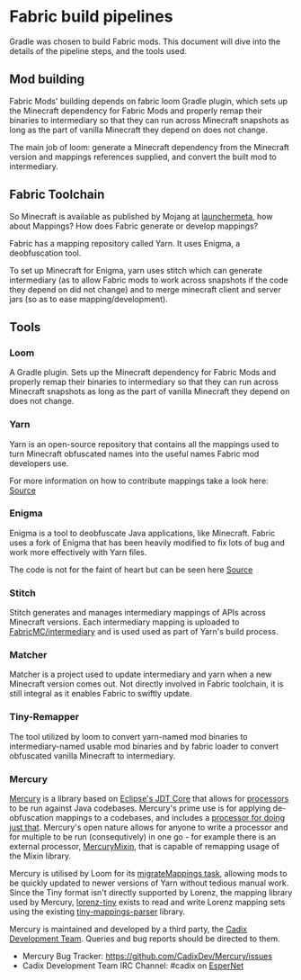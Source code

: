 # Fabric build pipelines

Gradle was chosen to build Fabric mods. This document will dive into the
details of the pipeline steps, and the tools used.

## Mod building

Fabric Mods' building depends on fabric loom Gradle plugin, which sets
up the Minecraft dependency for Fabric Mods and properly remap their
binaries to intermediary so that they can run across Minecraft snapshots
as long as the part of vanilla Minecraft they depend on does not change.

The main job of loom: generate a Minecraft dependency from the Minecraft
version and mappings references supplied, and convert the built mod to
intermediary.

## Fabric Toolchain

So Minecraft is available as published by Mojang at
[launchermeta](https://launchermeta.mojang.com/mc/game/version_manifest.json),
how about Mappings? How does Fabric generate or develop mappings?

Fabric has a mapping repository called Yarn. It uses Enigma, a
deobfuscation tool.

To set up Minecraft for Enigma, yarn uses stitch which can generate
intermediary (as to allow Fabric mods to work across snapshots if the
code they depend on did not change) and to merge minecraft client and
server jars (so as to ease mapping/development).

## Tools

### Loom

A Gradle plugin. Sets up the Minecraft dependency for Fabric Mods and
properly remap their binaries to intermediary so that they can run
across Minecraft snapshots as long as the part of vanilla Minecraft they
depend on does not change.

### Yarn

Yarn is an open-source repository that contains all the mappings used to
turn Minecraft obfuscated names into the useful names Fabric mod
developers use.

For more information on how to contribute mappings take a look here:
[Source](https://github.com/FabricMC/yarn)

### Enigma

Enigma is a tool to deobfuscate Java applications, like Minecraft.
Fabric uses a fork of Enigma that has been heavily modified to fix lots
of bug and work more effectively with Yarn files.

The code is not for the faint of heart but can be seen here
[Source](https://github.com/FabricMC/Enigma)

### Stitch

Stitch generates and manages intermediary mappings of APIs across
Minecraft versions. Each intermediary mapping is uploaded to
[FabricMC/intermediary](https://github.com/FabricMC/intermediary/tree/master/mappings)
and is used used as part of Yarn's build process.

### Matcher

Matcher is a project used to update intermediary and yarn when a new
Minecraft version comes out. Not directly involved in Fabric toolchain,
it is still integral as it enables Fabric to swiftly update.

### Tiny-Remapper

The tool utilized by loom to convert yarn-named mod binaries to
intermediary-named usable mod binaries and by fabric loader to convert
obfuscated vanilla Minecraft to intermediary.

### Mercury

[Mercury](https://github.com/CadixDev/Mercury) is a library based on
[Eclipse's JDT Core](https://www.eclipse.org/jdt/core/index.php) that
allows for
[processors](https://github.com/CadixDev/Mercury/blob/2027ef98c6b835eb516bf8c59153a4acd44ee57f/src/main/java/org/cadixdev/mercury/SourceProcessor.java)
to be run against Java codebases. Mercury's prime use is for applying
de-obfuscation mappings to a codebases, and includes a [processor for
doing just
that](https://github.com/CadixDev/Mercury/blob/6379e58e914160b5c9d9f4e822d5269586e2260b/src/main/java/org/cadixdev/mercury/remapper/MercuryRemapper.java).
Mercury's open nature allows for anyone to write a processor and for
multiple to be run (consequtively) in one go - for example there is an
external processor,
[MercuryMixin](https://github.com/CadixDev/MercuryMixin), that is
capable of remapping usage of the Mixin library.

Mercury is utilised by Loom for its [migrateMappings
task](../Modding-Tutorials/Advanced/migratemappings.md), allowing mods to be quickly updated to
newer versions of Yarn without tedious manual work. Since the Tiny
format isn't directly supported by Lorenz, the mapping library used by
Mercury, [lorenz-tiny](https://github.com/FabricMC/lorenz-tiny) exists
to read and write Lorenz mapping sets using the existing
[tiny-mappings-parser](https://github.com/FabricMC/tiny-mappings-parser)
library.

Mercury is maintained and developed by a third party, the [Cadix
Development Team](https://www.cadixdev.org/). Queries and bug reports
should be directed to them.

- Mercury Bug Tracker: <https://github.com/CadixDev/Mercury/issues>
- Cadix Development Team IRC Channel: \#cadix on
  [EsperNet](https://esper.net/)

